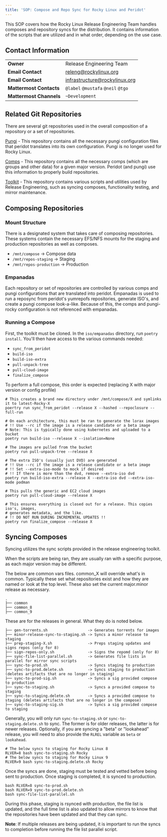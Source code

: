 ```yaml
---
title: 'SOP: Compose and Repo Sync for Rocky Linux and Peridot'
---
```


This SOP covers how the Rocky Linux Release Engineering Team handles composes and repository syncs for the distribution. It contains information of the scripts that are utilized and in what order, depending on the use case.

## Contact Information
| | |
| - | - |
| **Owner** | Release Engineering Team |
| **Email Contact** | releng@rockylinux.org |
| **Email Contact** | infrastructure@rockylinux.org |
| **Mattermost Contacts** | `@label` `@mustafa` `@neil` `@tgo` |
| **Mattermost Channels** | `~Development` |

## Related Git Repositories

There are several git repositories used in the overall composition of a repository or a set of repositories.

[Pungi](https://git.rockylinux.org/rocky/pungi-rocky) - This repository contains all the necessary pungi configuration files that peridot translates into its own configuration. Pungi is no longer used for Rocky Linux.

[Comps](https://git.rockylinux.org/rocky/comps) - This repository contains all the necessary comps (which are groups and other data) for a given major version. Peridot (and pungi) use this information to properly build repositories.

[Toolkit](https://github.com/rocky-linux/sig-core-toolkit) - This repository contains various scripts and utilities used by Release Engineering, such as syncing composes, functionality testing, and mirror maintenance.

## Composing Repositories

### Mount Structure

There is a designated system that takes care of composing repositories. These systems contain the necessary EFS/NFS mounts for the staging and production repositories as well as composes.

* `/mnt/compose` -> Compose data
* `/mnt/repos-staging` -> Staging
* `/mnt/repos-production` -> Production

### Empanadas

Each repository or set of repositories are controlled by various comps and pungi configurations that are translated into peridot. Empanadas is used to run a reposync from peridot's yumrepofs repositories, generate ISO's, and create a pungi compose look-a-like. Because of this, the comps and pungi-rocky configuration is not referenced with empanadas.

### Running a Compose

First, the toolkit must be cloned. In the `iso/empanadas` directory, run `poetry install`. You'll then have access to the various commands needed:

* `sync_from_peridot`
* `build-iso`
* `build-iso-extra`
* `pull-unpack-tree`
* `pull-cloud-image`
* `finalize_compose`

To perform a full compose, this order is expected (replacing X with major version or config profile)

```
# This creates a brand new directory under /mnt/compose/X and symlinks it to latest-Rocky-X
poertry run sync_from_peridot --release X --hashed --repoclosure --full-run

# On each architecture, this must be ran to generate the lorax images
# !! Use --rc if the image is a release candidate or a beta image
# Note: This is typically done using kubernetes and uploaded to a bucket
poetry run build-iso --release X --isolation=None

# The images are pulled from the bucket
poetry run pull-unpack-tree --release X

# The extra ISO's (usually just DVD) are generated
# !! Use --rc if the image is a release candidate or a beta image
# !! Set --extra-iso-mode to mock if desired
# !! If there is more than the dvd, remove --extra-iso dvd
poetry run build-iso-extra --release X --extra-iso dvd --extra-iso-mode podman

# This pulls the generic and EC2 cloud images
poetry run pull-cloud-image --release X

# This ensures everything is closed out for a release. This copies iso's, images,
# generates metadata, and the like.
# !! DO NOT RUN DURING INCREMENTAL UPDATES !!
poetry run finalize_compose --release X
```

## Syncing Composes

Syncing utilizes the sync scripts provided in the release engineering toolkit.

When the scripts are being ran, they are usually ran with a specific purpose, as each major version may be different.

The below are common vars files. common_X will override what's in common. Typically these set what repositories exist and how they are named or look at the top level. These also set the current major.minor release as necessary.

```
.
├── common
├── common_8
├── common_9
```

These are for the releases in general. What they do is noted below.

```
├── gen-torrents.sh                  -> Generates torrents for images
├── minor-release-sync-to-staging.sh -> Syncs a minor release to staging
├── prep-staging-X.sh                -> Preps staging updates and signs repos (only for 8)
├── sign-repos-only.sh               -> Signs the repomd (only for 8)
├── sync-file-list-parallel.sh       -> Generates file lists in parallel for mirror sync scripts
├── sync-to-prod.sh                  -> Syncs staging to production
├── sync-to-prod.delete.sh           -> Syncs staging to production (deletes artifacts that are no longer in staging)
├── sync-to-prod-sig.sh              -> Syncs a sig provided compose to production
├── sync-to-staging.sh               -> Syncs a provided compose to staging
├── sync-to-staging.delete.sh        -> Syncs a provided compose to staging (deletes artifacts that are no longer in the compose)
├── sync-to-staging-sig.sh           -> Syncs a sig provided compose to staging
```

Generally, you will only run `sync-to-staging.sh` or `sync-to-staging.delete.sh` to sync. The former is for older releases, the latter is for newer releases. Optionally, if you are syncing a "beta" or "lookahead" release, you will need to also provide the `RLREL` variable as `beta` or `lookahead`.

```
# The below syncs to staging for Rocky Linux 8
RLVER=8 bash sync-to-staging.sh Rocky
# The below syncs to staging for Rocky Linux 9
RLVER=9 bash sync-to-staging.delete.sh Rocky
```

Once the syncs are done, staging must be tested and vetted before being sent to production. Once staging is completed, it is synced to production.

```
bash RLVER=8 sync-to-prod.sh
bash RLVER=9 sync-to-prod.delete.sh
bash sync-file-list-parallel.sh
```

During this phase, staging is rsynced with production, the file list is updated, and the full time list is also updated to allow mirrors to know that the repositories have been updated and that they can sync.

**Note**: If multiple releases are being updated, it is important to run the syncs to completion before running the file list parallel script.
